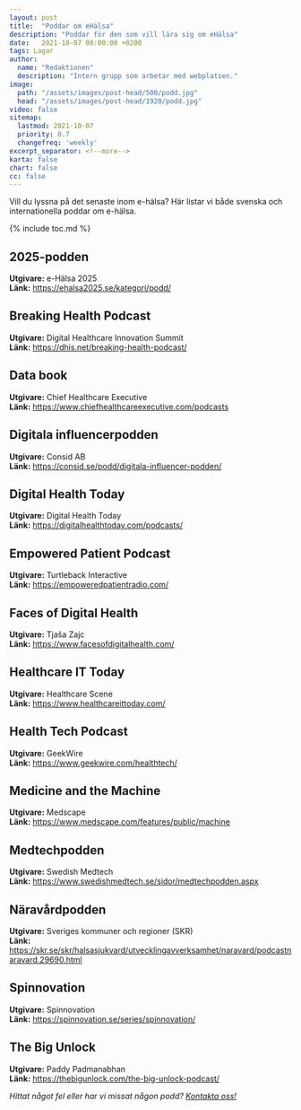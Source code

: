 ```yaml
---
layout: post
title:  "Poddar om eHälsa"
description: "Poddar för den som vill lära sig om eHälsa"
date:   2021-10-07 08:00:00 +0200
tags: Lagar
author:
  name: "Redaktionen"
  description: "Intern grupp som arbetar med webplatsen."
image:
  path: "/assets/images/post-head/500/podd.jpg"
  head: "/assets/images/post-head/1920/podd.jpg"
video: false
sitemap:
  lastmod: 2021-10-07
  priority: 0.7
  changefreq: 'weekly'
excerpt_separator: <!--more-->
karta: false
chart: false
cc: false
---
```


Vill du lyssna på det senaste inom e-hälsa? Här listar vi både svenska och internationella poddar om e-hälsa.

<!--more-->

{% include toc.md %}

## 2025-podden
**Utgivare:** e-Hälsa 2025 \
**Länk:** https://ehalsa2025.se/kategori/podd/
## Breaking Health Podcast
**Utgivare:** Digital Healthcare Innovation Summit \
**Länk:** https://dhis.net/breaking-health-podcast/
## Data book
**Utgivare:** Chief Healthcare Executive \
**Länk:** https://www.chiefhealthcareexecutive.com/podcasts
## Digitala influencerpodden
**Utgivare:** Consid AB \
**Länk:** https://consid.se/podd/digitala-influencer-podden/ 
## Digital Health Today
**Utgivare:** Digital Health Today \
**Länk:** https://digitalhealthtoday.com/podcasts/
## Empowered Patient Podcast
**Utgivare:** Turtleback Interactive \
**Länk:** https://empoweredpatientradio.com/
## Faces of Digital Health
**Utgivare:** Tjaša Zajc \
**Länk:** https://www.facesofdigitalhealth.com/
## Healthcare IT Today
**Utgivare:** Healthcare Scene \
**Länk:** https://www.healthcareittoday.com/
## Health Tech Podcast
**Utgivare:** GeekWire \
**Länk:** https://www.geekwire.com/healthtech/
## Medicine and the Machine
**Utgivare:** Medscape \
**Länk:** https://www.medscape.com/features/public/machine
## Medtechpodden
**Utgivare:** Swedish Medtech \
**Länk:** https://www.swedishmedtech.se/sidor/medtechpodden.aspx
## Näravårdpodden
**Utgivare:** Sveriges kommuner och regioner (SKR) \
**Länk:** https://skr.se/skr/halsasjukvard/utvecklingavverksamhet/naravard/podcastnaravard.29690.html
## Spinnovation
**Utgivare:** Spinnovation \
**Länk:** https://spinnovation.se/series/spinnovation/
## The Big Unlock
**Utgivare:** Paddy Padmanabhan \
**Länk:** https://thebigunlock.com/the-big-unlock-podcast/



_Hittat något fel eller har vi missat någon podd? [Kontakta oss!](/index.html#form-message)_
